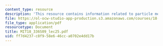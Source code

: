 ```yaml
---
content_type: resource
description: 'This resource contains information related to particle methods. '
file: https://ol-ocw-studio-app-production.s3.amazonaws.com/courses/18-336-numerical-methods-for-partial-differential-equations-spring-2009/ff7d4237c8f958e646cca0702e4dd17b_MIT18_336S09_lec25.pdf
file_type: application/pdf
resourcetype: Document
title: MIT18_336S09_lec25.pdf
uid: ff7d4237-c8f9-58e6-46cc-a0702e4dd17b
---
```

